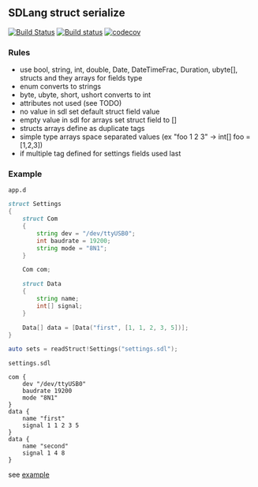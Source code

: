 ## SDLang struct serialize 
[![Build Status](https://travis-ci.org/deviator/sdlss.svg?branch=master)](https://travis-ci.org/deviator/sdlss)
[![Build status](https://ci.appveyor.com/api/projects/status/u20o6l7v7x33hj9r/branch/master?svg=true)](https://ci.appveyor.com/project/deviator/sdlss/branch/master)
[![codecov](https://codecov.io/gh/deviator/sdlss/branch/master/graph/badge.svg)](https://codecov.io/gh/deviator/sdlss)

### Rules

* use bool, string, int, double, Date, DateTimeFrac,
    Duration, ubyte[], structs and they arrays for fields type
* enum converts to strings
* byte, ubyte, short, ushort converts to int
* attributes not used (see TODO)
* no value in sdl set default struct field value
* empty value in sdl for arrays set struct field to []
* structs arrays define as duplicate tags
* simple type arrays space separated values (ex "foo 1 2 3" -> int[] foo = [1,2,3])
* if multiple tag defined for settings fields used last

### Example

`app.d`
```d
struct Settings
{
    struct Com
    {
        string dev = "/dev/ttyUSB0";
        int baudrate = 19200;
        string mode = "8N1";
    }

    Com com;

    struct Data
    {
        string name;
        int[] signal;
    }

    Data[] data = [Data("first", [1, 1, 2, 3, 5])];
}

auto sets = readStruct!Settings("settings.sdl");
```

`settings.sdl`
```sdl
com {
	dev "/dev/ttyUSB0"
	baudrate 19200
	mode "8N1"
}
data {
	name "first"
	signal 1 1 2 3 5
}
data {
    name "second"
    signal 1 4 8
}
```

see [example](example)
